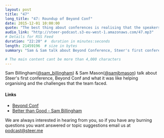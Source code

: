 ```yaml
---
layout: post
title: "47"
long_title: "47: Roundup of Beyond Conf"
date: 2015-12-01 10:00:00
quote: "The best thing about conferences is realising that the speakers are just people too and you can get up on that stage as well."
audio_link: "http://steer-podcast.s3-eu-west-1.amazonaws.com/47.mp3"
# Details for RSS Feed
duration: "22:20" #  duration in minutes:seconds
length: 21459196  # size in bytes
summary: "Sam & Sam talk about Beyond Conference, Steer's first conference"

# The main content cant be more than 4,000 characters
---
```

Sam Billingham([@sam_billingham](https:twitter.com/sam_billingham)) & Sam Mason([@samjbmason](https:twitter.com/samjbmason)) talk about Steer's first conference, Beyond Conf and what it was like helping organising and the challenges that the team faced.

#### Links
- [Beyond Conf](http://beyondconf.co/)
- [Better than Good - Sam Billingham](http://betterthangood.co/)

We are always interested in hearing from you, so if you have any burning questions you want answered or topic suggestions email us at [podcast@steer.me](mailto:podcast@steer.me)
